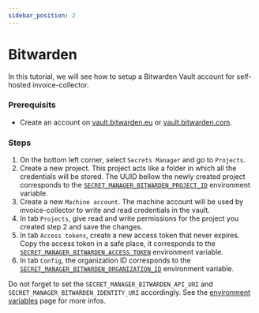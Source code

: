 ```yaml
---
sidebar_position: 2
---
```


# Bitwarden

In this tutorial, we will see how to setup a Bitwarden Vault account for self-hosted invoice-collector.

### Prerequisits

- Create an account on [vault.bitwarden.eu](https://vault.bitwarden.eu) or [vault.bitwarden.com](https://vault.bitwarden.com).

### Steps

1. On the bottom left corner, select `Secrets Manager` and go to `Projects`.
2. Create a new project. This project acts like a folder in which all the credentials will be stored. The UUID bellow the newly created project corresponds to the [`SECRET_MANAGER_BITWARDEN_PROJECT_ID`](../../developers/environment-variables.md) environment variable.
3. Create a new `Machine account`. The machine account will be used by invoice-collector to write and read credentials in the vault.
4. In tab `Projects`, give read and write permissions for the project you created step 2 and save the changes.
5. In tab `Access tokens`, create a new access token that never expires. Copy the access token in a safe place, it corresponds to the [`SECRET_MANAGER_BITWARDEN_ACCESS_TOKEN`](../../developers/environment-variables.md) environment variable.
6. In tab `Config`, the organization ID corresponds to the [`SECRET_MANAGER_BITWARDEN_ORGANIZATION_ID`](../../developers/environment-variables.md) environment variable.

Do not forget to set the `SECRET_MANAGER_BITWARDEN_API_URI` and `SECRET_MANAGER_BITWARDEN_IDENTITY_URI` accordingly. See the [environment variables](../../developers/environment-variables.md) page for more infos.
